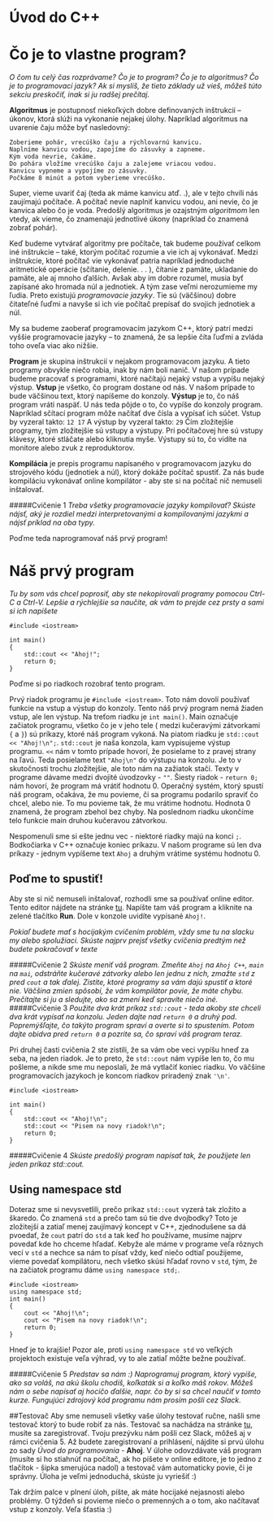 # Úvod do C++

# Čo je to vlastne program?
*O čom tu celý čas rozprávame? Čo je to program? Čo je to algoritmus? Čo je to programovací jazyk? Ak si
myslíš, že tieto základy už vieš, môžeš túto sekciu preskočiť, inak si ju radšej prečítaj.*

**Algoritmus** je  postupnosť  niekoľkých  dobre  definovaných  inštrukcií  –  úkonov,  ktorá  slúži  na  vykonanie nejakej úlohy. Napríklad algoritmus na uvarenie čaju môže byť nasledovný:
```
Zoberieme pohár, vrecúško čaju a rýchlovarnú kanvicu.
Naplníme kanvicu vodou, zapojíme do zásuvky a zapneme. 
Kým voda nevrie, čakáme. 
Do pohára vložíme vrecúško čaju a zalejeme vriacou vodou.
Kanvicu vypneme a vypojíme zo zásuvky.
Počkáme 8 minút a potom vyberieme vrecúško.
```
Super, vieme uvariť čaj (teda ak máme kanvicu atď. .), ale v tejto chvíli nás zaujímajú počítače. A počítač nevie  naplniť  kanvicu  vodou,  ani  nevie,  čo  je  kanvica  alebo  čo  je  voda.  Predošlý  algoritmus  je  ozajstným *algoritmom* len vtedy, ak vieme, čo znamenajú jednotlivé úkony (napríklad čo znamená zobrať pohár).

Keď budeme vytvárať algoritmy pre počítače, tak budeme používať celkom iné inštrukcie – také, ktorým počítač rozumie a vie ich aj vykonávať.
Medzi inštrukcie, ktoré počítač vie vykonávať patria napríklad jednoduché aritmetické operácie (sčítanie, delenie. . . ), čítanie z pamäte, ukladanie do pamäte, ale aj mnoho ďalších.
Avšak aby im dobre rozumel, musia byť zapísané ako hromada núl a jednotiek. A tým zase veľmi nerozumieme my ľudia. Preto existujú *programovacie jazyky*. Tie sú (väčšinou) dobre čitateľné ľuďmi a navyše si ich vie počítač prepísať do svojich jednotiek a núl.

My sa budeme zaoberať programovacím jazykom C++, ktorý patrí medzi vyššie programovacie jazyky – to znamená, že sa lepšie číta ľuďmi a zvláda toho oveľa viac ako nižšie.

**Program** je skupina inštrukcií v nejakom programovacom jazyku. A tieto programy obvykle niečo robia, inak by nám boli nanič.
V  našom  prípade  budeme  pracovať  s  programami,  ktoré  načítajú  nejaký  vstup  a  vypíšu  nejaký  výstup. 
**Vstup** je všetko, čo program dostane od nás. V našom prípade to bude väčšinou text, ktorý napíšeme do konzoly. 
**Výstup** je to, čo náš program vráti naspäť. U nás teda pôjde o to, čo vypíše do konzoly program.
Napríklad sčítací program môže načítať dve čísla a vypísať ich súčet.  Vstup by vyzeral takto:
```12 17```
A výstup by vyzeral takto:
```29```
Čím zložitejšie programy, tým zložitejšie sú vstupy a výstupy. Pri počítačovej hre sú vstupy klávesy, ktoré stláčate alebo kliknutia myše. Výstupy sú to, čo vidíte na monitore alebo zvuk z reproduktorov. 

**Kompilácia** je prepis programu napísaného v programovacom jazyku do strojového kódu (jednotiek a núl), ktorý dokáže počítač spustiť. Za nás bude kompiláciu vykonávať online kompilátor - aby ste si na počítač nič nemuseli inštalovať.

#####Cvičenie 1
*Treba všetky programovacie jazyky kompilovať? Skúste nájsť, aký je rozdiel medzi interpretovanými a kompilovanými jazykmi a nájsť príklad na oba typy.*

Poďme teda naprogramovať náš prvý program!

 
# Náš prvý program
*Tu by som vás chcel poprosiť, aby ste nekopírovali programy pomocou Ctrl-C a Ctrl-V. Lepšie a rýchlejšie sa naučíte, ak vám to prejde cez prsty a sami si ich napíšete*

```
#include <iostream>

int main()
{
	std::cout << "Ahoj!";
	return 0;
}
```

Poďme si po riadkoch rozobrať tento program.

Prvý riadok programu je `#include <iostream>`. Toto nám dovolí používať funkcie na vstup a výstup do konzoly. Tento náš prvý program nemá žiaden vstup, ale len výstup. 
Na treťom riadku je `int main()`. Main označuje začiatok programu, všetko čo je v jeho tele ( medzi kučeravými zátvorkami `{` a `}`) sú príkazy, ktoré náš program vykoná. 
Na piatom riadku je `std::cout << "Ahoj!\n";`. `std::cout` je naša konzola, kam vypisujeme výstup programu. `<<` nám v tomto prípade hovorí, že posielame to z pravej strany na ľavú. Teda posielame text `"Ahoj\n"` do výstupu na konzolu. Je to v skutočnosti trochu zložitejšie, ale toto nám na zažiatok stačí. Texty v programe dávame medzi dvojité úvodzovky - `""`. 
Šiesty riadok - `return 0;` nám hovorí, že program má vrátiť hodnotu 0. Operačný systém, ktorý spustí náš program, očakáva, že mu povieme, či sa programu podarilo spraviť čo chcel, alebo nie. To mu povieme tak, že mu vrátime hodnotu. Hodnota 0 znamená, že program zbehol bez chyby. 
Na poslednom riadku ukončíme telo funkcie main druhou kučeravou zátvorkou.

Nespomenuli sme si ešte jednu vec - niektoré riadky majú na konci `;`. Bodkočiarka v C++ označuje koniec príkazu. V našom programe sú len dva príkazy - jednym vypíšeme text `Ahoj` a druhým vrátime systému hodnotu 0. 

## Poďme to spustiť!
Aby ste si nič nemuseli inštalovať, rozhodli sme sa používať online editor. Tento editor nájdete na stránke [tu](https://www.onlinegdb.com/online_c++_compiler). Napíšte tam váš program a kliknite na zelené tlačítko **Run**. Dole v konzole uvidíte vypísané `Ahoj!`. 

*Pokiaľ budete mať s hocijakým cvičením problém, vždy sme tu na slacku my alebo spolužiaci. Skúste najprv prejsť všetky cvičenia predtým než budete pokračovať v texte*

#####Cvičenie 2
*Skúste meniť váš program. Zmeňte `Ahoj` na `Ahoj C++`, `main` na `mai`, odstráňte kučeravé zátvorky alebo len jednu z nich, zmažte `std` z pred `cout` a tak ďalej. Zistite, ktoré programy sa vám dajú spustiť a ktoré nie. Väčšina zmien spôsobí, že vám kompilátor povie, že máte chybu. Prečítajte si ju a sledujte, ako sa zmení keď spravíte niečo iné.*
#####Cvičenie 3
*Použite dva krát príkaz `std::cout` - teda akoby ste chceli dva krát vypísať na konzolu. Jeden dajte nad  `return 0` a druhý pod. Popremýšľajte, čo takýto program spraví a overte si to spustením. Potom dajte obidva pred `return 0` a pozrite sa, čo spraví váš program teraz.*


Pri druhej časti cvičenia 2 ste zistili, že sa vám obe veci vypíšu hneď za seba, na jeden riadok. Je to preto, že `std::cout` nám vypíše len to, čo mu pošleme, a nikde sme mu neposlali, že má vytlačiť koniec riadku. Vo väčšine programovacích jazykoch je koncom riadkov priradený znak `'\n'`. 
```
#include <iostream>

int main()
{
	std::cout << "Ahoj!\n";
	std::cout << "Pisem na novy riadok!\n";
	return 0;
}
```
#####Cvičenie 4
*Skúste predošlý program napísať tak, že použijete len jeden príkaz std::cout.*

## Using namespace std
Doteraz sme si nevysvetlili, prečo príkaz `std::cout` vyzerá tak zložito a škaredo. Čo znamená `std` a prečo tam sú tie dve dvojbodky? Toto je zložitejší a zatiaľ menej zaujímavý koncept v C++, zjednodušene sa dá pvoedať, že `cout` patrí do `std` a tak keď ho používame, musíme najprv povedať kde ho chceme hľadať. Kebyže ale máme v programe veľa rôznych vecí v `std` a nechce sa nám to písať vždy, keď niečo odtiaľ použijeme, vieme povedať kompilátoru, nech všetko skúsi hľadať rovno v `std`, tým, že na začiatok programu dáme `using namespace std;`.
```
#include <iostream>
using namespace std;
int main()
{
	cout << "Ahoj!\n";
	cout << "Pisem na novy riadok!\n";
	return 0;
}
```
Hneď je to krajšie! Pozor ale, proti `using namespace std` vo veľkých projektoch existuje veľa výhrad, vy to ale zatiaľ môžte bežne používať.

#####Cvičenie 5
*Predstav sa nám :) Naprogramuj program, ktorý vypíše, ako sa voláš, na akú školu chodíš, koľkaták si a koľko máš rokov. Môžeš nám o sebe napísať aj hocičo ďalšie, napr. čo by si sa chcel naučiť v tomto kurze. Fungujúci zdrojový kód programu nám prosím pošli cez Slack.*


##Testovač
Aby sme nemuseli všetky vaše úlohy testovať ručne, našli sme testovač ktorý to bude robiť za nás. Testovač sa nachádza na stránke [tu](https://testovac.ksp.sk/wiki/), musíte sa zaregistrovať. Tvoju prezývku nám pošli cez Slack, môžeš aj v rámci cvičenia 5. 
Až budete zaregistrovaní a prihlásení, nájdite si prvú úlohu zo sady *Úvod do programovania* - **Ahoj**. 
V úlohe odovzdávate váš program (musíte si ho stiahnúť na počítač, ak ho píšete v online editore, je to jedno z tlačítok - šipka smerujúca nadol)  a testovač vám automaticky povie, či je správny. Úloha je veľmi jednoduchá, skúste ju vyriešiť :)



Tak držím palce v plnení úloh, píšte, ak máte hocijaké nejasnosti alebo problémy. O týždeň si povieme niečo o premenných a o tom, ako načítavať vstup z konzoly. Veľa šťastia :) 




